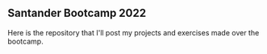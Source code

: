 ## Santander Bootcamp 2022



Here is the repository that I'll post my projects and exercises made over the bootcamp.